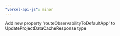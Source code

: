 ```yaml
---
"vercel-api-js": minor
---
```


Add new property 'routeObservabilityToDefaultApp' to UpdateProjectDataCacheResponse type